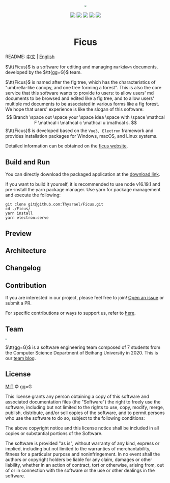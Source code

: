 <p align = "center">
<img src="https://i.postimg.cc/NfqfDkRb/001.png" style="zoom:40%;" />
<br><br>
<img src="https://img.shields.io/github/languages/top/thysrael/ficus" />
<img src="https://img.shields.io/github/downloads/thysrael/ficus/total" />
<img src="https://img.shields.io/github/issues/thysrael/ficus" />
<img src="https://img.shields.io/github/issues-pr-closed-raw/thysrael/ficus">
<img src="https://img.shields.io/github/release-date/thysrael/ficus">
<br><br>
</p>



<h1 align="center">Ficus</h1>

README: [中文](./readme) | [English](./readme-en.md)

$\tt{Ficus}$ is a software for editing and managing `markdown` documents, developed by the $\tt{gg=G}$ team.

$\tt{Ficus}$ is named after the fig tree, which has the characteristics of "umbrella-like canopy, and one tree forming a forest". This is also the core service that this software wants to provide to users: to allow users' md documents to be browsed and edited like a fig tree, and to allow users' multiple md documents to be associated in various forms like a fig forest. We hope that users' experience is like the slogan of this software:
$$
Branch \space out \space your \space idea \space with \space \mathcal F \mathcal i \mathcal c \mathcal u \mathcal s.
$$
$\tt{Ficus}$ is developed based on the `Vue3, Electron` framework and provides installation packages for Windows, macOS, and Linux systems.

Detailed information can be obtained on the [ficus website](https://ficus.world/).



## Build and Run

You can directly download the packaged application at the [download link](https://ficus.world/pages/53ff34/).

If you want to build it yourself, it is recommended to use node v16.19.1 and pre-install the yarn package manager. Use yarn for package management and execute the following:

```shell
git clone git@github.com:Thysrael/Ficus.git
cd ./Ficus/
yarn install
yarn electron:serve
```



## Preview



## Architecture



## Changelog



## Contribution

If you are interested in our project, please feel free to join! [Open an issue](https://github.com/Thysrael/Ficus/issues/new) or submit a PR.

For specific contributions or ways to support us, refer to [here](https://ficus.world/pages/87ba98/).



## Team

<img src="https://i.postimg.cc/hvFgCKQh/Untitled.png" style="zoom: 30%;" />

$\tt{gg=G}$ is a software engineering team composed of 7 students from the Computer Science Department of Beihang University in 2020. This is our [team blog](https://blog.csdn.net/gg_equal_G).



## License

[MIT](LICENSE) © gg=G

This license grants any person obtaining a copy of this software and associated documentation files (the "Software") the right to freely use the software, including but not limited to the rights to use, copy, modify, merge, publish, distribute, and/or sell copies of the software, and to permit persons who use the software to do so, subject to the following conditions:

The above copyright notice and this license notice shall be included in all copies or
substantial portions of the Software.

The software is provided "as is", without warranty of any kind, express or implied, including but not limited to the warranties of merchantability, fitness for a particular purpose and noninfringement. In no event shall the authors or copyright holders be liable for any
claim, damages or other liability, whether in an action of contract, tort or otherwise, arising from, out of or in connection with the software or the use or other dealings in the software.

